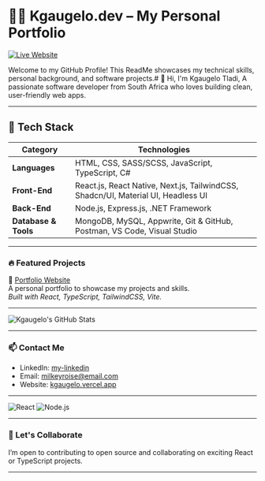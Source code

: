 # 👨‍💻 Kgaugelo.dev – My Personal Portfolio

[![Live Website](https://img.shields.io/badge/Live%20Site-kgaugelo.vercel.app-00C853?style=for-the-badge&logo=vercel&logoColor=white)](https://kgaugelo.vercel.app/)

Welcome to my GitHub Profile! This ReadMe showcases my technical skills, personal background, and software projects.# 👋 Hi, I'm Kgaugelo Tladi,
A passionate software developer from South Africa who loves building clean, user-friendly web apps.

---

## 🧩 Tech Stack

| **Category**    | **Technologies**                                                                 |
|-----------------|-----------------------------------------------------------------------------------|
| **Languages**   | HTML, CSS, SASS/SCSS, JavaScript, TypeScript, C#                                            |
| **Front-End**   | React.js, React Native, Next.js, TailwindCSS, Shadcn/UI, Material UI, Headless UI              |
| **Back-End**    | Node.js, Express.js, .NET Framework                                              |
| **Database & Tools** | MongoDB, MySQL, Appwrite, Git & GitHub, Postman, VS Code, Visual Studio     |

---

### 🔥 Featured Projects

🔗 [Portfolio Website](https://kgaugelo.vercel.app)  
A personal portfolio to showcase my projects and skills.  
_Built with React, TypeScript, TailwindCSS, Vite._

---

![Kgaugelo's GitHub Stats](https://github-readme-stats.vercel.app/api?username=Roise-s&show_icons=true&theme=radical)

---

### 📫 Contact Me
- LinkedIn: [my-linkedin](https://www.linkedin.com/in/kgaugelo-tladi-1060262b9)
- Email: milkeyroise@email.com
- Website: [kgaugelo.vercel.app](https://kgaugelo.vercel.app)

---

![React](https://img.shields.io/badge/React-20232A?style=for-the-badge&logo=react)
![Node.js](https://img.shields.io/badge/Node.js-339933?style=for-the-badge&logo=nodedotjs&logoColor=white)


---

### 🤝 Let's Collaborate
I’m open to contributing to open source and collaborating on exciting React or TypeScript projects.


---





